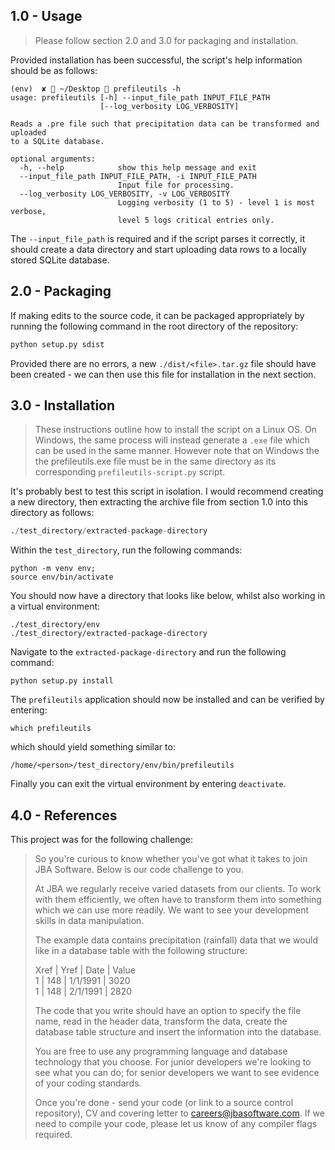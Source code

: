 ## 1.0 - Usage
> Please follow section 2.0 and 3.0 for packaging and installation.

Provided installation has been successful, the script's help information should be as follows:

```
(env)  ✘  ~/Desktop  prefileutils -h
usage: prefileutils [-h] --input_file_path INPUT_FILE_PATH
                    [--log_verbosity LOG_VERBOSITY]

Reads a .pre file such that precipitation data can be transformed and uploaded
to a SQLite database.

optional arguments:
  -h, --help            show this help message and exit
  --input_file_path INPUT_FILE_PATH, -i INPUT_FILE_PATH
                        Input file for processing.
  --log_verbosity LOG_VERBOSITY, -v LOG_VERBOSITY
                        Logging verbosity (1 to 5) - level 1 is most verbose,
                        level 5 logs critical entries only.
```

The `--input_file_path` is required and if the script parses it correctly, it should create a data directory and start uploading data rows to a locally stored SQLite database.

## 2.0 - Packaging
If making edits to the source code, it can be packaged appropriately by running the following command in the root directory of the repository:
```python
python setup.py sdist
```
Provided there are no errors, a new `./dist/<file>.tar.gz` file should have been created - we can then use this file for installation in the next section.

## 3.0 - Installation
> These instructions outline how to install the script on a Linux OS. On Windows, the same process will instead generate a `.exe` file which can be used in the same manner. However note that on Windows the the prefileutils.exe file must be in the same directory as its corresponding `prefileutils-script.py` script.  

It's probably best to test this script in isolation. I would recommend creating a new directory, then extracting the archive file from section 1.0 into this directory as follows:
```python
./test_directory/extracted-package-directory
```
Within the `test_directory`, run the following commands:  
```
python -m venv env;
source env/bin/activate
```
You should now have a directory that looks like below, whilst also working in a virtual environment:
```
./test_directory/env
./test_directory/extracted-package-directory
```
Navigate to the `extracted-package-directory` and run the following command:
```
python setup.py install
```
The `prefileutils` application should now be installed and can be verified by entering:
```
which prefileutils
```
which should yield something similar to:
```
/home/<person>/test_directory/env/bin/prefileutils
```
Finally you can exit the virtual environment by entering `deactivate`.

## 4.0 - References
This project was for the following challenge:

> So you're curious to know whether you've got what it takes to join JBA Software. Below is our code challenge to you.
>
> At JBA we regularly receive varied datasets from our clients. To work with them efficiently, we often have to transform them into something which we can use more readily. We want to see your development skills in data manipulation.
>
>
> The example data contains precipitation (rainfall) data that we would like in a database table with the following structure:
>
> Xref	| Yref	| Date	| Value  
> 1 |	148 |	1/1/1991	| 3020  
> 1	| 148	| 2/1/1991 |	2820  
>
> The code that you write should have an option to specify the file name, read in the header data, transform the data, create the database table structure and insert the information into the database.
>
> You are free to use any programming language and database technology that you choose. For junior developers we're looking to see what you can do; for senior developers we want to see evidence of your coding standards.
>
> Once you're done - send your code (or link to a source control repository), CV and covering letter to careers@jbasoftware.com. If we need to compile your code, please let us know of any compiler flags required.
